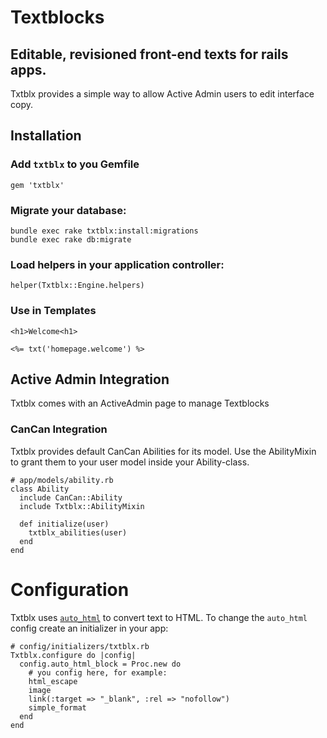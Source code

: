 # Textblocks

## Editable, revisioned front-end texts for rails apps.

Txtblx provides a simple way to allow Active Admin users to edit interface copy.

## Installation

### Add `txtblx` to you Gemfile

    gem 'txtblx'

### Migrate your database:

    bundle exec rake txtblx:install:migrations
    bundle exec rake db:migrate

### Load helpers in your application controller:

    helper(Txtblx::Engine.helpers)

### Use in Templates

    <h1>Welcome<h1>

    <%= txt('homepage.welcome') %>


## Active Admin Integration

Txtblx comes with an ActiveAdmin page to manage Textblocks


### CanCan Integration

Txtblx provides default CanCan Abilities for its model.
Use the AbilityMixin to grant them to your user model inside your Ability-class.

    # app/models/ability.rb
    class Ability
      include CanCan::Ability
      include Txtblx::AbilityMixin

      def initialize(user)
        txtblx_abilities(user)
      end
    end

# Configuration

Txtblx uses [`auto_html`](https://github.com/dejan/auto_html) to convert text to HTML.
To change the `auto_html` config create an initializer in your app:

    # config/initializers/txtblx.rb
    Txtblx.configure do |config|
      config.auto_html_block = Proc.new do
        # you config here, for example:
        html_escape
        image
        link(:target => "_blank", :rel => "nofollow")
        simple_format
      end
    end

